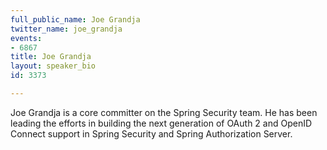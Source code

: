```yaml
---
full_public_name: Joe Grandja
twitter_name: joe_grandja
events:
- 6867
title: Joe Grandja
layout: speaker_bio
id: 3373

---
```

Joe Grandja is a core committer on the Spring Security team. He has been leading the efforts in building the next generation of OAuth 2 and OpenID Connect support in Spring Security and Spring Authorization Server.
